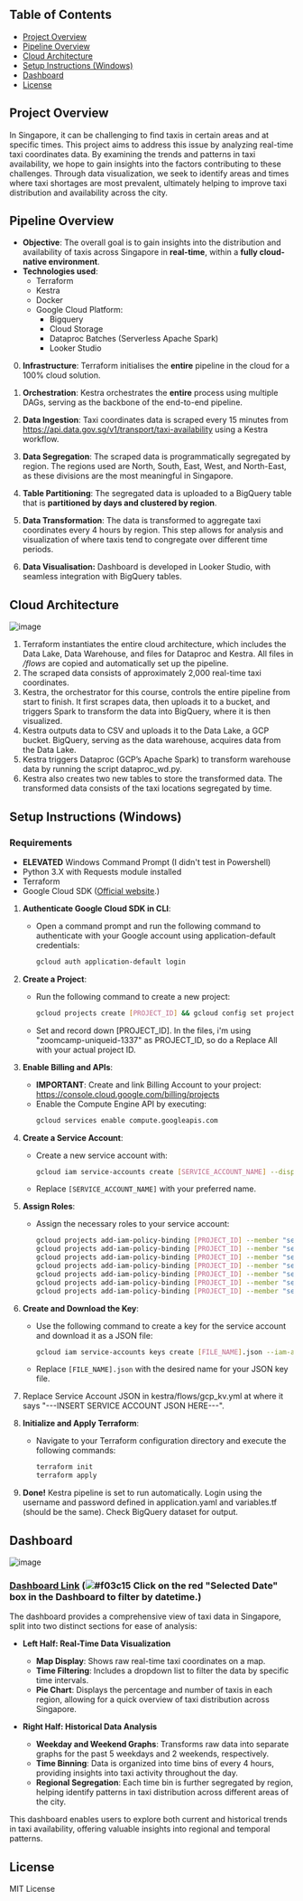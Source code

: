 ## Table of Contents

- [Project Overview](#project-overview)
- [Pipeline Overview](#pipeline-overview)
- [Cloud Architecture](#cloud-architecture)
- [Setup Instructions (Windows)](#setup-instructions-windows)
- [Dashboard](#dashboard)
- [License](#license)

## Project Overview

In Singapore, it can be challenging to find taxis in certain areas and at specific times. This project aims to address this issue by analyzing real-time taxi coordinates data. By examining the trends and patterns in taxi availability, we hope to gain insights into the factors contributing to these challenges. Through data visualization, we seek to identify areas and times where taxi shortages are most prevalent, ultimately helping to improve taxi distribution and availability across the city.
## Pipeline Overview

- **Objective**: The overall goal is to gain insights into the distribution and availability of taxis across Singapore in **real-time**, within a **fully cloud-native environment**.
- **Technologies used**:
	- Terraform
	- Kestra
	- Docker
	- Google Cloud Platform:
		- Bigquery
		- Cloud Storage
		- Dataproc Batches (Serverless Apache Spark)
		- Looker Studio
		
0) **Infrastructure**: Terraform initialises the **entire** pipeline in the cloud for a 100% cloud solution.
   
1) **Orchestration**: Kestra orchestrates the **entire** process using multiple DAGs, serving as the backbone of the end-to-end pipeline.

2) **Data Ingestion**: Taxi coordinates data is scraped every 15 minutes from https://api.data.gov.sg/v1/transport/taxi-availability using a Kestra workflow.

3) **Data Segregation**: The scraped data is programmatically segregated by region. The regions used are North, South, East, West, and North-East, as these divisions are the most meaningful in Singapore.

4) **Table Partitioning**: The segregated data is uploaded to a BigQuery table that is **partitioned by days and clustered by region**. 

5) **Data Transformation**: The data is transformed to aggregate taxi coordinates every 4 hours by region. This step allows for analysis and visualization of where taxis tend to congregate over different time periods.

6) **Data Visualisation:** Dashboard is developed in Looker Studio, with seamless integration with BigQuery tables.

## Cloud Architecture
![image](https://github.com/user-attachments/assets/92f434e6-616c-4f74-ba80-e4e67eae3fb6)

1) Terraform instantiates the entire cloud architecture, which includes the Data Lake, Data Warehouse, and files for Dataproc and Kestra. All files in */flows* are copied and automatically set up the pipeline.
2) The scraped data consists of approximately 2,000 real-time taxi coordinates.
3) Kestra, the orchestrator for this course, controls the entire pipeline from start to  finish. It first scrapes data, then uploads it to a bucket, and triggers Spark to transform the data into BigQuery, where it is then visualized.
4) Kestra outputs data to CSV and uploads it to the Data Lake, a GCP bucket. BigQuery, serving as the data warehouse, acquires data from the Data Lake.
5) Kestra triggers Dataproc (GCP’s Apache Spark) to transform warehouse data by running the script dataproc_wd.py.
6) Kestra also creates two new tables to store the transformed data. The transformed data consists of the taxi locations segregated by time.
## Setup Instructions (Windows)

### Requirements
- **ELEVATED** Windows Command Prompt (I didn't test in Powershell)
- Python 3.X with Requests module installed
- Terraform
- Google Cloud SDK ([Official website](https://cloud.google.com/sdk/docs/install).)

1. **Authenticate Google Cloud SDK in CLI**:
   - Open a command prompt and run the following command to authenticate with your Google account using application-default credentials:
     ```bash
     gcloud auth application-default login
     ```
2. **Create a Project**:
   - Run the following command to create a new project:
     ```bash
     gcloud projects create [PROJECT_ID] && gcloud config set project [PROJECT_ID]
     ```
   - Set and record down [PROJECT_ID]. In the files, i'm using "zoomcamp-uniqueid-1337" as PROJECT_ID, so do a Replace All with your actual project ID.

3. **Enable Billing and APIs**:
   - **IMPORTANT**: Create and link Billing Account to your project: https://console.cloud.google.com/billing/projects
   - Enable the Compute Engine API by executing:
     ```bash
     gcloud services enable compute.googleapis.com
     ```

4. **Create a Service Account**:
   - Create a new service account with:
     ```bash
     gcloud iam service-accounts create [SERVICE_ACCOUNT_NAME] --display-name "Service Account"
     ```
   - Replace `[SERVICE_ACCOUNT_NAME]` with your preferred name.

5. **Assign Roles**:
   - Assign the necessary roles to your service account:
     ```bash
     gcloud projects add-iam-policy-binding [PROJECT_ID] --member "serviceAccount:[SERVICE_ACCOUNT_NAME]@[PROJECT_ID].iam.gserviceaccount.com" --role "roles/bigquery.admin"
     gcloud projects add-iam-policy-binding [PROJECT_ID] --member "serviceAccount:[SERVICE_ACCOUNT_NAME]@[PROJECT_ID].iam.gserviceaccount.com" --role "roles/compute.networkAdmin"
     gcloud projects add-iam-policy-binding [PROJECT_ID] --member "serviceAccount:[SERVICE_ACCOUNT_NAME]@[PROJECT_ID].iam.gserviceaccount.com" --role "roles/dataproc.admin"
     gcloud projects add-iam-policy-binding [PROJECT_ID] --member "serviceAccount:[SERVICE_ACCOUNT_NAME]@[PROJECT_ID].iam.gserviceaccount.com" --role "roles/dataproc.serviceAgent"
     gcloud projects add-iam-policy-binding [PROJECT_ID] --member "serviceAccount:[SERVICE_ACCOUNT_NAME]@[PROJECT_ID].iam.gserviceaccount.com" --role "roles/dataproc.worker"
     gcloud projects add-iam-policy-binding [PROJECT_ID] --member "serviceAccount:[SERVICE_ACCOUNT_NAME]@[PROJECT_ID].iam.gserviceaccount.com" --role "roles/iam.serviceAccountUser"
     gcloud projects add-iam-policy-binding [PROJECT_ID] --member "serviceAccount:[SERVICE_ACCOUNT_NAME]@[PROJECT_ID].iam.gserviceaccount.com" --role "roles/storage.admin"
     ```

6. **Create and Download the Key**:
   - Use the following command to create a key for the service account and download it as a JSON file:
     ```bash
     gcloud iam service-accounts keys create [FILE_NAME].json --iam-account [SERVICE_ACCOUNT_NAME]@[PROJECT_ID].iam.gserviceaccount.com
     ```
   - Replace `[FILE_NAME].json` with the desired name for your JSON key file.
   
7. Replace Service Account JSON in kestra/flows/gcp_kv.yml at where it says "---INSERT SERVICE ACCOUNT JSON HERE---".
   
8. **Initialize and Apply Terraform**:
   - Navigate to your Terraform configuration directory and execute the following commands:
     ```bash
     terraform init
     terraform apply
     ```

9. **Done!** Kestra pipeline is set to run automatically. Login using the username and password defined in application.yaml and variables.tf (should be the same). Check BigQuery dataset for output.

## Dashboard

![image](https://github.com/user-attachments/assets/322935e9-2e83-45de-9fab-82e12e8f212e)

### [Dashboard Link](https://lookerstudio.google.com/u/0/reporting/2933441c-ca35-4991-a2dd-983169fd7ecd) (![#f03c15](https://placehold.co/15x15/f03c15/f03c15.png) **Click on the red "Selected Date" box in the Dashboard to filter by datetime.**) ###

The dashboard provides a comprehensive view of taxi data in Singapore, split into two distinct sections for ease of analysis:

- **Left Half: Real-Time Data Visualization**
  - **Map Display**: Shows raw real-time taxi coordinates on a map.
  - **Time Filtering**: Includes a dropdown list to filter the data by specific time intervals.
  - **Pie Chart**: Displays the percentage and number of taxis in each region, allowing for a quick overview of taxi distribution across Singapore.

- **Right Half: Historical Data Analysis**
  - **Weekday and Weekend Graphs**: Transforms raw data into separate graphs for the past 5 weekdays and 2 weekends, respectively.
  - **Time Binning**: Data is organized into time bins of every 4 hours, providing insights into taxi activity throughout the day.
  - **Regional Segregation**: Each time bin is further segregated by region, helping identify patterns in taxi distribution across different areas of the city.

This dashboard enables users to explore both current and historical trends in taxi availability, offering valuable insights into regional and temporal patterns.

## License
MIT License

